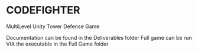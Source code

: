 # CODEFIGHTER
MultiLevel Unity Tower Defense Game 

Documentation can be found in the Deliverables folder
Full game can be run VIA the executable in the Full Game folder
